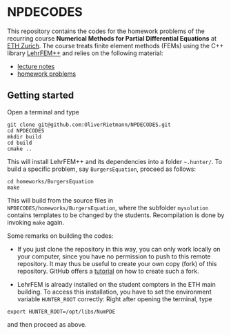 # NPDECODES
This repository contains the codes for the homework problems of the recurring course **Numerical Methods for Partial Differential Equations** at [ETH Zurich](https://ethz.ch/en.html). The course treats finite element methods (FEMs) using the C++ library [LehrFEM++](https://github.com/craffael/lehrfempp) and relies on the following material:
* [lecture notes](https://www.sam.math.ethz.ch/~grsam/NUMPDEFL/NUMPDE19.pdf)
* [homework problems](https://www.sam.math.ethz.ch/~grsam/NUMPDEFL/HOMEWORK/NPDEFL_Problems.pdf)

## Getting started
Open a terminal and type
```
git clone git@github.com:OliverRietmann/NPDECODES.git
cd NPDECODES
mkdir build
cd build
cmake ..
```
This will install LehrFEM++ and its dependencies into a folder `~.hunter/`.
To build a specific problem, say `BurgersEquation`, proceed as follows:
```
cd homeworks/BurgersEquation
make
```
This will build from the source files in `NPDECODES/homeworks/BurgersEquation`, where the subfolder `mysolution` contains templates to be changed by the students. Recompilation is done by invoking `make` again.

Some remarks on building the codes:
* If you just clone the repository in this way, you can only work locally on your computer, since you have no permission to push to this remote repository. It may thus be useful to create your own copy (fork) of this repository. GitHub offers a [tutorial](https://help.github.com/en/github/getting-started-with-github/fork-a-repo) on how to create such a fork.

* LehrFEM is already installed on the student compters in the ETH main building. To access this installation, you have to set the environment variable `HUNTER_ROOT` correctly: Right after opening the terminal, type
```
export HUNTER_ROOT=/opt/libs/NumPDE
```
and then proceed as above.
